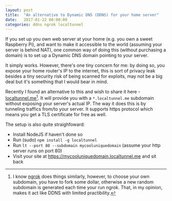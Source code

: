 ```yaml
---
layout: post
title:  "An alternative to Dynamic DNS (DDNS) for your home server"
date:   2017-01-22 00:00:00
categories: ddns ngrok localtunnel
---
```


If you set up you own web server at your home (e.g. you own a sweet Raspberry Pi), and want to make it accessible to the world (assuming your server is behind NAT), one common way of doing this (without purchasing a domain) is to set up a Dynamic DNS domain pointing to your server.

It simply works. However, there's one tiny concern for me: by doing so, you expose your home router's IP to the internet, this is sort of privacy leak besides a tiny security risk of being scanned for exploits, may not be a big deal but it's something that I would bear in mind.

Recently I found an alternative to this and wish to share it here - [localtunnel.me](https://localtunnel.github.io/www/)[^1]. It will provide you with a `*.localtunnel.me` subdomain without exposing your server's actual IP. The way it does this is by tunneling traffics from/to your server. It supports https protocol which means you get a TLS certificate for free as well.

The setup is also quite straighfoward:
- Install NodeJS if haven't done so
- Run (sudo) `npm install -g localtunnel`
- Run `lt --port 80 --subdomain mycooluniquedomain` (assume your http server runs on port 80)
- Visit your site at https://mycooluniquedomain.localtunnel.me and sit back

[^1]: I know [ngrok](https://ngrok.com/) does things similarly, however, to choose your own subdomain, you have to fork some dollar, otherwise a new random subdomain is generated each time your run ngrok. That, in my opinion, makes it act like DDNS with limited practibility.

